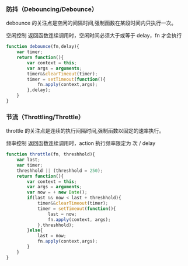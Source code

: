 ### 防抖（Debouncing/Debounce）

debounce 的关注点是空闲的间隔时间,强制函数在某段时间内只执行一次。

空闲控制 返回函数连续调用时，空闲时间必须大于或等于 delay，fn 才会执行

```javascript
function debounce(fn,delay){
	var timer;
	return function(){
		var context = this;
		var args = arguments;
		timer&&clearTimeout(timer);
		timer = setTimeout(function(){
			fn.apply(context,args);
		},delay);
	}
}
```


### 节流（Throttling/Throttle）

throttle 的关注点是连续的执行间隔时间,强制函数以固定的速率执行。

频率控制 返回函数连续调用时，action 执行频率限定为 次 / delay

```javascript
function throttle(fn, threshhold){
	var last;
	var timer;
	threshhold || (threshhold = 250);
	return function(){
		var context = this;
		var args = arguments;
		var now = + new Date();
		if(last && now < last + threshhold){
			timer&&clearTimeout(timer);
			timer = setTimeout(function(){
				last = now;
				fn.apply(context, args);
			},threshhold);
		}else{
			last = now;
			fn.apply(context,args);
		}
	}
}
```